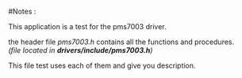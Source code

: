 #Notes :

This application is a test for the pms7003 driver.  


the header file _pms7003.h_ contains all the functions and procedures.  
_(file located in **drivers/include/pms7003.h**)_  


This file test uses each of them and give you description.  
